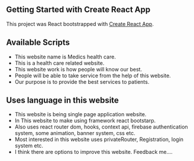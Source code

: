 ## Getting Started with Create React App

This project was React bootstrapped with [Create React App](https://github.com/facebook/create-react-app).

## Available Scripts

* This website name is Medics health care.
* This is a health care related website.
* This website work is how people will know our best.
* People will be able to take service from the help of this website.
* Our purpose is to provide the best services to patients.

## Uses language in this website

* This website is being single page application website.
* In This website to make using framework react bootstarp.
* Also uses react router dom, hooks, context api, firebase authentication system, some animation, banner system, css etc.
* Most interested in this website uses privateRouter, Registration, login system etc.
* I think there are options to improve this website. Feedback me....